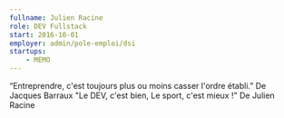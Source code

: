 ```yaml
---
fullname: Julien Racine
role: DEV Fullstack
start: 2016-10-01
employer: admin/pole-emploi/dsi
startups:
    - MEMO
---
```


  “Entreprendre, c'est toujours plus ou moins casser l'ordre établi.” De Jacques Barraux
  "Le DEV, c'est bien, Le sport, c'est mieux !" De Julien Racine
